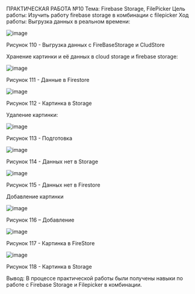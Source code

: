 ПРАКТИЧЕСКАЯ РАБОТА №10
Тема: Firebase Storage, FilePicker
Цель работы: Изучить работу firebase storage в комбинации с filepicker
Ход работы:
Выгрузка данных в реальном времени:

 ![image](https://user-images.githubusercontent.com/92712690/227720340-efcd0c90-df0d-4152-aa51-6aa93b973524.png)
 
Рисунок 110 - Выгрузка данных с FireBaseStorage и CludStore


Хранение картинки и её данных в cloud storage и firebase storage:
 
 ![image](https://user-images.githubusercontent.com/92712690/227720375-6e61c398-83a4-413d-8dc2-b76844de6997.png)

Рисунок 111 - Данные в Firestore
 
 ![image](https://user-images.githubusercontent.com/92712690/227720380-e07081fd-c179-4ffa-8a68-6115a8c0e1dd.png)
 
Рисунок 112 - Картинка в Storage

Удаление картинки:
 
 ![image](https://user-images.githubusercontent.com/92712690/227720389-2911f97c-2337-4257-8c45-925ab6494f8b.png)

Рисунок 113 - Подготовка
 
 ![image](https://user-images.githubusercontent.com/92712690/227720397-be525bf5-f6cd-4324-90d6-4a1169812837.png)

Рисунок 114 - Данных нет в Storage
 
 ![image](https://user-images.githubusercontent.com/92712690/227720405-58a00044-c776-47cb-b5d9-9ee934c7277f.png)

Рисунок 115 - Данных нет в Firestore

Добавление картинки
 
 ![image](https://user-images.githubusercontent.com/92712690/227720414-75af4b10-4239-4e8b-a54e-4a46a29f072d.png)

Рисунок 116 – Добавление
 
 ![image](https://user-images.githubusercontent.com/92712690/227720417-4834e49c-6e38-42f5-beac-c4eef0962e8a.png)

Рисунок 117 - Картинка в FireStore
 
 ![image](https://user-images.githubusercontent.com/92712690/227720424-56e87707-4f9d-4122-915a-5be97aca082d.png)

Рисунок 118 - Картинка в Storage

Вывод: В процессе практической работы были получены навыки по работе с Firebase Storage и Filepicker в комбинации.
